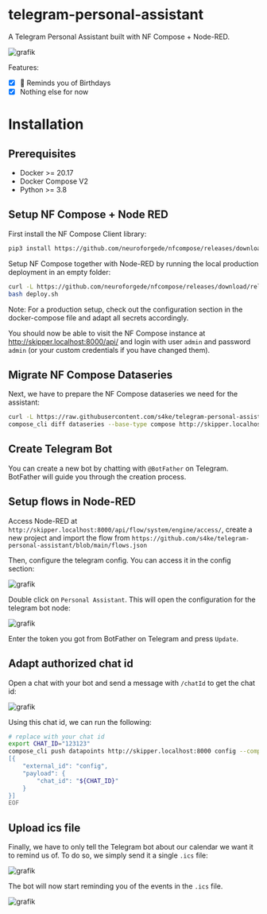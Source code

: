 telegram-personal-assistant
===========================

A Telegram Personal Assistant built with NF Compose + Node-RED.

![grafik](https://github.com/s4ke/telegram-personal-assistant/assets/719760/ed6acfc8-d9c0-4ac5-a3e6-ed1e9ba72d49)

Features:

- [x] 💯 Reminds you of Birthdays
- [x] Nothing else for now

# Installation

## Prerequisites

- Docker >= 20.17
- Docker Compose V2
- Python >= 3.8

## Setup NF Compose + Node RED

First install the NF Compose Client library:

```bash
pip3 install https://github.com/neuroforgede/nfcompose/releases/download/release%2F2.1.0-beta/compose_client-2.1.0-beta.tar.gz
```

Setup NF Compose together with Node-RED by running the local production deployment in an empty folder:

```bash
curl -L https://github.com/neuroforgede/nfcompose/releases/download/release%2F2.1.0-beta/deploy-production-docker-compose-2.1.0-beta.zip | busybox unzip -
bash deploy.sh
```

Note: For a production setup, check out the configuration section in the docker-compose file and adapt all secrets accordingly.

You should now be able to visit the NF Compose instance at http://skipper.localhost:8000/api/ and login with user `admin` and password `admin` (or your custom credentials if you have changed them). 

## Migrate NF Compose Dataseries

Next, we have to prepare the NF Compose dataseries we need for the assistant:

```bash
curl -L https://raw.githubusercontent.com/s4ke/telegram-personal-assistant/main/dataseries.json
compose_cli diff dataseries --base-type compose http://skipper.localhost:8000 ./dataseries.json --base-compose-user admin --base-compose-password admin | compose_cli apply dataseries-diff http://skipper.localhost:8000 --compose-user admin --compose-password admin
```

## Create Telegram Bot

You can create a new bot by chatting with `@BotFather` on Telegram. BotFather will guide you through the creation process.

## Setup flows in Node-RED

Access Node-RED at `http://skipper.localhost:8000/api/flow/system/engine/access/`, create a new project and import the flow from `https://github.com/s4ke/telegram-personal-assistant/blob/main/flows.json`

Then, configure the telegram config. You can access it in the config section:

![grafik](https://github.com/s4ke/telegram-personal-assistant/assets/719760/da136752-3882-4f86-9aa6-6fde56828b8c)

Double click on `Personal Assistant`. This will open the configuration for the telegram bot node:

![grafik](https://github.com/s4ke/telegram-personal-assistant/assets/719760/9cb2255d-eaf7-4d61-b680-bbdf0afa2e2c)

Enter the token you got from BotFather on Telegram and press `Update`.

## Adapt authorized chat id

Open a chat with your bot and send a message with `/chatId` to get the chat id:

![grafik](https://github.com/s4ke/telegram-personal-assistant/assets/719760/0ff0a074-6c3f-4c30-8826-87a493770b2f)

Using this chat id, we can run the following:

```bash
# replace with your chat id
export CHAT_ID="123123"
compose_cli push datapoints http://skipper.localhost:8000 config --compose-user admin --compose-password admin <<EOF
[{
    "external_id": "config",
    "payload": {
        "chat_id": "${CHAT_ID}"
    }
}]
EOF
```

## Upload ics file

Finally, we have to only tell the Telegram bot about our calendar we want it to remind us of. To do so, we simply send it a single `.ics` file:

![grafik](https://github.com/s4ke/telegram-personal-assistant/assets/719760/9f8cf571-9c89-44d0-94b4-8a8359f67761)

The bot will now start reminding you of the events in the `.ics` file.

![grafik](https://github.com/s4ke/telegram-personal-assistant/assets/719760/ed6acfc8-d9c0-4ac5-a3e6-ed1e9ba72d49)

